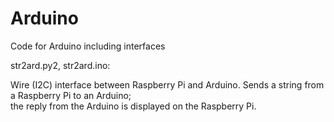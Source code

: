 # Arduino
Code for Arduino including interfaces

str2ard.py2, str2ard.ino:

Wire (I2C) interface between Raspberry Pi and Arduino.
Sends a string from a Raspberry Pi to an Arduino;  
the reply from the Arduino is displayed on the Raspberry Pi.
